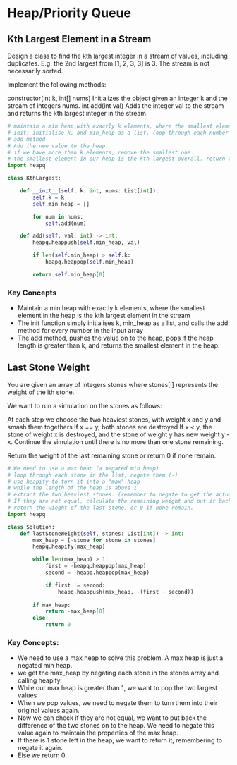 # Heap/Priority Queue

## Kth Largest Element in a Stream
Design a class to find the kth largest integer in a stream of values, including duplicates. E.g. the 2nd largest from [1, 2, 3, 3] is 3. The stream is not necessarily sorted.

Implement the following methods:

constructor(int k, int[] nums) Initializes the object given an integer k and the stream of integers nums.
int add(int val) Adds the integer val to the stream and returns the kth largest integer in the stream.

```python
# maintain a min heap with exactly k elements, where the smallest element in the heap is the kth largest element in the stream
# init: initialise k, and min_heap as a list. loop through each number in nums array and run the self.add method
# add method
# Add the new value to the heap.
# if we have more than k elements, remove the smallest one
# the smallest element in our heap is the kth largest overall. return the smallest value in heap using [0]
import heapq

class KthLargest:

    def __init__(self, k: int, nums: List[int]):
        self.k = k
        self.min_heap = []

        for num in nums:
            self.add(num)

    def add(self, val: int) -> int:
        heapq.heappush(self.min_heap, val)

        if len(self.min_heap) > self.k:
            heapq.heappop(self.min_heap)

        return self.min_heap[0]
```

### Key Concepts
- Maintain a min heap with exactly k elements, where the smallest element in the heap is the kth largest element in the stream
- The init function simply initialises k, min_heap as a list, and calls the add method for every number in the input array
- The add method, pushes the value on to the heap, pops if the heap length is greater than k, and returns the smallest element in the heap. 


## Last Stone Weight
You are given an array of integers stones where stones[i] represents the weight of the ith stone.

We want to run a simulation on the stones as follows:

At each step we choose the two heaviest stones, with weight x and y and smash them togethers
If x == y, both stones are destroyed
If x < y, the stone of weight x is destroyed, and the stone of weight y has new weight y - x.
Continue the simulation until there is no more than one stone remaining.

Return the weight of the last remaining stone or return 0 if none remain.

```python
# We need to use a max heap (a negated min heap)
# loop through each stone in the list, negate them (-)
# use heapify to turn it into a "max" heap
# while the length of the heap is above 1
# extract the two heaviest stones. (remember to negate to get the actual weights)
# If they are not equal, calculate the remaining weight and put it back (heappush). don't forget to negate
# return the wieght of the last stone, or 0 if none remain. 
import heapq

class Solution:
    def lastStoneWeight(self, stones: List[int]) -> int:
        max_heap = [-stone for stone in stones]
        heapq.heapify(max_heap)

        while len(max_heap) > 1:
            first = -heapq.heappop(max_heap)
            second = -heapq.heappop(max_heap)

            if first != second:
                heapq.heappush(max_heap, -(first - second))
        
        if max_heap:
            return -max_heap[0]
        else:
            return 0
```

### Key Concepts:
- We need to use a max heap to solve this problem. A max heap is just a negated min heap. 
- we get the max_heap by negating each stone in the stones array and calling heapify. 
- While our max heap is greater than 1, we want to pop the two largest values
- When we pop values, we need to negate them to turn them into their original values again. 
- Now we can check if they are not equal, we want to put back the difference of the two stones on to the heap. We need to negate this value again to maintain the properties of the max heap. 
- If there is 1 stone left in the heap, we want to return it, remembering to negate it again. 
- Else we return 0. 
